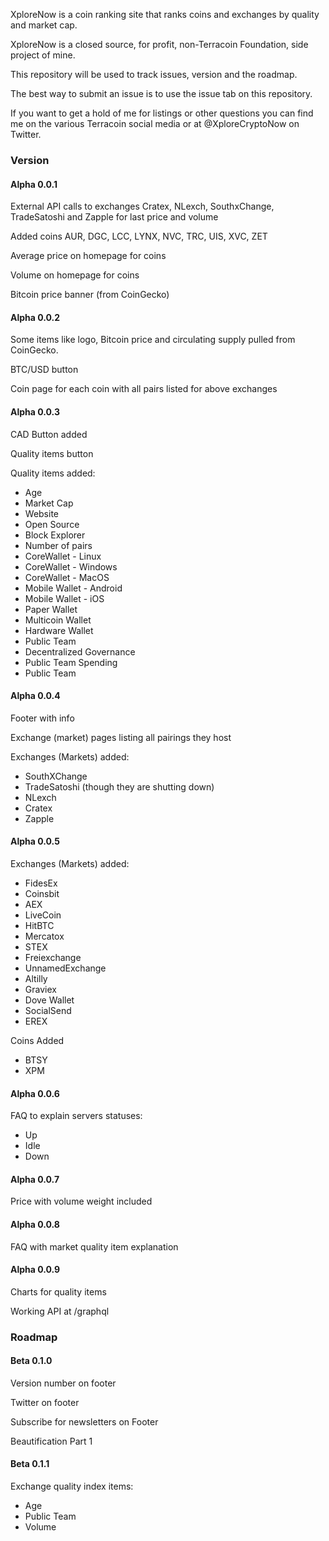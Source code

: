 XploreNow is a coin ranking site that ranks coins and exchanges by quality and market cap.

XploreNow is a closed source, for profit, non-Terracoin Foundation, side project of mine.

This repository will be used to track issues, version and the roadmap.

The best way to submit an issue is to use the issue tab on this repository.

If you want to get a hold of me for listings or other questions you can find me on the various Terracoin social media or at @XploreCryptoNow on Twitter.

### Version

#### Alpha 0.0.1

External API calls to exchanges Cratex, NLexch, SouthxChange, TradeSatoshi and Zapple for last price and volume

Added coins AUR, DGC, LCC, LYNX, NVC, TRC, UIS, XVC, ZET

Average price on homepage for coins

Volume on homepage for coins

Bitcoin price banner (from CoinGecko)

#### Alpha 0.0.2

Some items like logo, Bitcoin price and circulating supply pulled from CoinGecko.

BTC/USD button

Coin page for each coin with all pairs listed for above exchanges


#### Alpha 0.0.3

CAD Button added

Quality items button

Quality items added:

* Age
* Market Cap
* Website
* Open Source 
* Block Explorer
* Number of pairs
* CoreWallet - Linux
* CoreWallet - Windows
* CoreWallet - MacOS
* Mobile Wallet - Android
* Mobile Wallet - iOS
* Paper Wallet
* Multicoin Wallet 
* Hardware Wallet
* Public Team
* Decentralized Governance
* Public Team Spending
* Public Team

#### Alpha 0.0.4

Footer with info

Exchange (market) pages listing all pairings they host

Exchanges (Markets) added:

* SouthXChange
* TradeSatoshi (though they are shutting down)
* NLexch
* Cratex
* Zapple

#### Alpha 0.0.5

Exchanges (Markets) added:

* FidesEx
* Coinsbit
* AEX
* LiveCoin
* HitBTC
* Mercatox
* STEX
* Freiexchange
* UnnamedExchange
* Altilly
* Graviex
* Dove Wallet
* SocialSend
* EREX

Coins Added

* BTSY
* XPM

#### Alpha 0.0.6

FAQ to explain servers statuses:

* Up
* Idle
* Down

#### Alpha 0.0.7

Price with volume weight included

#### Alpha 0.0.8

FAQ with market quality item explanation

#### Alpha 0.0.9

Charts for quality items

Working API at /graphql

### Roadmap

#### Beta 0.1.0

Version number on footer

Twitter on footer

Subscribe for newsletters on Footer

Beautification Part 1

#### Beta 0.1.1

Exchange quality index items:

* Age
* Public Team
* Volume

